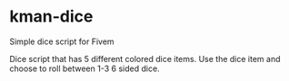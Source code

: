 # kman-dice
Simple dice script for Fivem

Dice script that has 5 different colored dice items. Use the dice item and choose to roll between 1-3 6 sided dice. 
